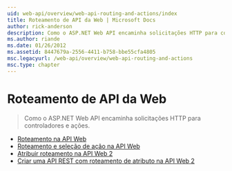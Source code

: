 ```yaml
---
uid: web-api/overview/web-api-routing-and-actions/index
title: Roteamento de API da Web | Microsoft Docs
author: rick-anderson
description: Como o ASP.NET Web API encaminha solicitações HTTP para controladores e ações.
ms.author: riande
ms.date: 01/26/2012
ms.assetid: 8447679a-2556-4411-b758-bbe55cfa4805
msc.legacyurl: /web-api/overview/web-api-routing-and-actions
msc.type: chapter
---
```

<a name="web-api-routing"></a>Roteamento de API da Web
====================
> Como o ASP.NET Web API encaminha solicitações HTTP para controladores e ações.


- [Roteamento na API Web](routing-in-aspnet-web-api.md)
- [Roteamento e seleção de ação na API Web](routing-and-action-selection.md)
- [Atribuir roteamento na API Web 2](attribute-routing-in-web-api-2.md)
- [Criar uma API REST com roteamento de atributo na API Web 2](create-a-rest-api-with-attribute-routing.md)
